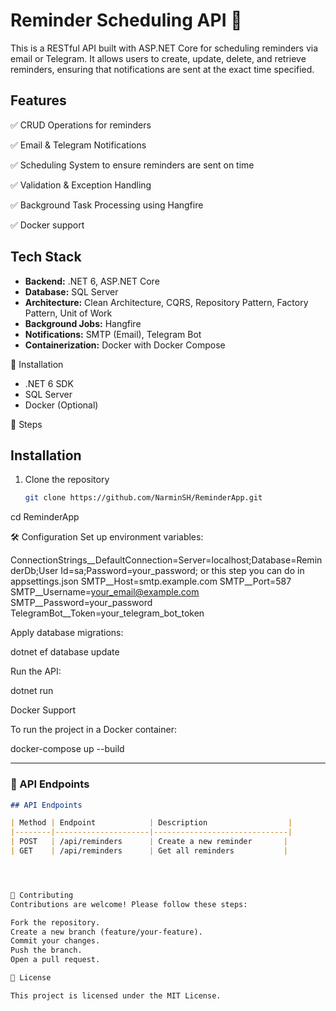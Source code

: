 # Reminder Scheduling API 📅 

This is a RESTful API built with ASP.NET Core for scheduling reminders via email or Telegram. It allows users to create, update, delete, and retrieve reminders, ensuring that notifications are sent at the exact time specified.

## Features

✅ CRUD Operations for reminders

✅ Email & Telegram Notifications

✅ Scheduling System to ensure reminders are sent on time

✅ Validation & Exception Handling

✅ Background Task Processing using Hangfire

✅ Docker support  



## Tech Stack
- **Backend:** .NET 6, ASP.NET Core
- **Database:** SQL Server
- **Architecture:** Clean Architecture, CQRS, Repository Pattern, Factory Pattern, Unit of Work
- **Background Jobs:** Hangfire
- **Notifications:** SMTP (Email), Telegram Bot
- **Containerization:** Docker with Docker Compose


🚀 Installation

- .NET 6 SDK
- SQL Server
- Docker (Optional)


🔹 Steps

## Installation
1. Clone the repository  
   ```sh
   git clone https://github.com/NarminSH/ReminderApp.git
cd ReminderApp

🛠️ Configuration
Set up environment variables:

ConnectionStrings__DefaultConnection=Server=localhost;Database=ReminderDb;User Id=sa;Password=your_password; or this step you can do in appsettings.json
SMTP__Host=smtp.example.com
SMTP__Port=587
SMTP__Username=your_email@example.com
SMTP__Password=your_password
TelegramBot__Token=your_telegram_bot_token


Apply database migrations:

dotnet ef database update

Run the API:

dotnet run

Docker Support

To run the project in a Docker container:

docker-compose up --build


---

### **📝 API Endpoints**
```md
## API Endpoints

| Method | Endpoint            | Description                  |
|--------|---------------------|------------------------------|
| POST   | /api/reminders      | Create a new reminder       |
| GET    | /api/reminders      | Get all reminders           |




🤝 Contributing
Contributions are welcome! Please follow these steps:

Fork the repository.
Create a new branch (feature/your-feature).
Commit your changes.
Push the branch.
Open a pull request.

📝 License

This project is licensed under the MIT License.
